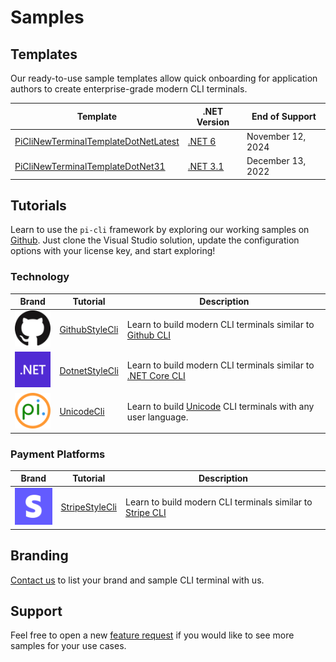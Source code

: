 # Samples

## Templates

Our ready-to-use sample templates allow quick onboarding for application authors to create enterprise-grade modern CLI terminals.

| Template        |   .NET Version    | End of Support  |
|-----------------|-------------------|-----------------|
| [PiCliNewTerminalTemplateDotNetLatest](https://github.com/perpetualintelligence/docs/tree/main/samples/templates/pi-cli/PiCliNewTerminalTemplateDotNetLatest) |   [.NET 6](https://dotnet.microsoft.com/en-us/download/dotnet/6.0) | November 12, 2024 |
| [PiCliNewTerminalTemplateDotNet31](https://github.com/perpetualintelligence/docs/tree/main/samples/templates/pi-cli/PiCliNewTerminalTemplateDotNet31) | [.NET 3.1](https://dotnet.microsoft.com/en-us/download/dotnet/3.1) | December 13, 2022 |

## Tutorials
Learn to use the `pi-cli` framework by exploring our working samples on [Github](https://github.com/perpetualintelligence/docs/tree/main/samples/tutorials/pi-cli). Just clone the Visual Studio solution, update the configuration options with your license key, and start exploring!

### Technology

| Brand                                     | Tutorial                                                                                                          | Description                                                                                                                             |
|-------------------------------------------|-------------------------------------------------------------------------------------------------------------------|-----------------------------------------------------------------------------------------------------------------------------------------|
| ![github](../images/brands/github_64.png) | [GithubStyleCli](https://github.com/perpetualintelligence/docs/tree/main/samples/tutorials/pi-cli/GithubStyleCli) | Learn to build modern CLI terminals similar to [Github CLI](https://cli.github.com/)                                |
| ![dotnet](../images/brands/dotnet_64.png) | [DotnetStyleCli](https://github.com/perpetualintelligence/docs/tree/main/samples/tutorials/pi-cli/DotnetStyleCli) | Learn to build modern CLI terminals similar to [.NET Core CLI](https://docs.microsoft.com/en-us/dotnet/core/tools/) |
| ![pi](../images/brands/pi_64.png)         | [UnicodeCli](https://github.com/perpetualintelligence/docs/tree/main/samples/tutorials/pi-cli/CustomStyleCli)     | Learn to build [Unicode](https://home.unicode.org/) CLI terminals with any user language.                           |

### Payment Platforms
| Brand                                     | Tutorial                                                                                                          | Description                                                                                                         |
|-------------------------------------------|-------------------------------------------------------------------------------------------------------------------|---------------------------------------------------------------------------------------------------------------------|
| ![stripe](../images/brands/stripe_64.png) | [StripeStyleCli](https://github.com/perpetualintelligence/docs/tree/main/samples/tutorials/pi-cli/StripeStyleCli) | Learn to build modern CLI terminals similar to [Stripe CLI](https://stripe.com/docs/stripe-cli) |

## Branding
[Contact us](https://www.perpetualintelligence.com/products/pibranding) to list your brand and sample CLI terminal with us.

## Support
Feel free to open a new [feature request](https://github.com/perpetualintelligence/docs/issues) if you would like to see more samples for your use cases.

